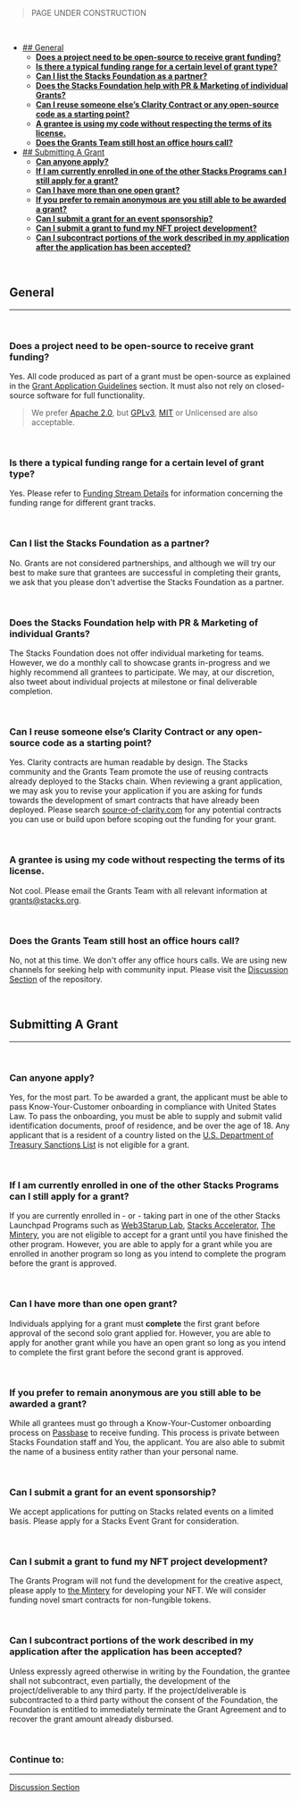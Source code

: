>PAGE UNDER CONSTRUCTION

<br/>

- [## General](#-general)
  - [**Does a project need to be open-source to receive grant funding?**](#does-a-project-need-to-be-open-source-to-receive-grant-funding)
  - [**Is there a typical funding range for a certain level of grant type?**](#is-there-a-typical-funding-range-for-a-certain-level-of-grant-type)
  - [**Can I list the Stacks Foundation as a partner?**](#can-i-list-the-stacks-foundation-as-a-partner)
  - [**Does the Stacks Foundation help with PR & Marketing of individual Grants?**](#does-the-stacks-foundation-help-with-pr--marketing-of-individual-grants)
  - [**Can I reuse someone else’s Clarity Contract or any open-source code as a starting point?**](#can-i-reuse-someone-elses-clarity-contract-or-any-open-source-code-as-a-starting-point)
  - [**A grantee is using my code without respecting the terms of its license.**](#a-grantee-is-using-my-code-without-respecting-the-terms-of-its-license)
  - [**Does the Grants Team still host an office hours call?**](#does-the-grants-team-still-host-an-office-hours-call)
- [## Submitting A Grant](#-submitting-a-grant)
  - [**Can anyone apply?**](#can-anyone-apply)
  - [**If I am currently enrolled in one of the other Stacks Programs can I still apply for a grant?**](#if-i-am-currently-enrolled-in-one-of-the-other-stacks-programs-can-i-still-apply-for-a-grant)
  - [**Can I have more than one open grant?**](#can-i-have-more-than-one-open-grant)
  - [**If you prefer to remain anonymous are you still able to be awarded a grant?**](#if-you-prefer-to-remain-anonymous-are-you-still-able-to-be-awarded-a-grant)
  - [**Can I submit a grant for an event sponsorship?**](#can-i-submit-a-grant-for-an-event-sponsorship)
  - [**Can I submit a grant to fund my NFT project development?**](#can-i-submit-a-grant-to-fund-my-nft-project-development)
  - [**Can I subcontract portions of the work described in my application after the application has been accepted?**](#can-i-subcontract-portions-of-the-work-described-in-my-application-after-the-application-has-been-accepted)

<!---

---

- [Review Process](#review-process)
  - [How long does the grant review process usually take?](#how-long-does-the-grant-review-process-usually-take)
  - [Is there a general set of review criteria?](#is-there-a-general-set-of-review-criteria)
  - [Why are other grant applications receiving feedback and/or approval before mine?](#why-are-other-grant-applications-receiving-feedback-andor-approval-before-mine)
  - [My Application was rejected. Do you have any recommendations on where to go from here?](#my-application-was-rejected-do-you-have-any-recommendations-on-where-to-go-from-here)

---

- [Milestone Delivery](#milestone-delivery)
  - [How do I submit a Milestone?](#how-do-i-submit-a-milestone)
  - [Can I change the scope of my project after the application has been approved?](#can-i-change-the-scope-of-my-project-after-the-application-has-been-approved)
  - [My next milestone/deliverables have changed, what should I do?](#my-next-milestonedeliverables-have-changed-what-should-i-do)
  - [Can I submit a Grant for prior work?](#can-i-submit-a-grant-for-prior-work)
  - [My Grant has become stale. What does this mean?](#my-grant-has-become-stale-what-does-this-mean)
  - [I am unable to complete my grant, what are the steps for notifying the Grants team?](#i-am-unable-to-complete-my-grant-what-are-the-steps-for-notifying-the-grants-team)
  - [Can I get help developing my grant from the Foundation team?](#can-i-get-help-developing-my-grant-from-the-foundation-team)

---

- [Completion & Beyond](#completion--beyond)
  - [Can I submit a follow up grant?](#can-i-submit-a-follow-up-grant)
  - [How long before I can apply for a new grant for a separate project?](#how-long-before-i-can-apply-for-a-new-grant-for-a-separate-project)


--->

</br>

## General
---
</br>

### **Does a project need to be open-source to receive grant funding?**

Yes. All code produced as part of a grant must be open-source as explained in the [Grant Application Guidelines](https://github.com/stacksgov/Stacks-Grant-Launchpad/wiki/Grant-Aplication-Guidelines) section. It must also not rely on closed-source software for full functionality.

> We prefer [Apache 2.0](https://www.apache.org/licenses/LICENSE-2.0.html), but [GPLv3](https://www.gnu.org/licenses/gpl-3.0.en.html[), [MIT](https://mit-license.org/) or Unlicensed are also acceptable.

</br>

### **Is there a typical funding range for a certain level of grant type?**

Yes. Please refer to [Funding Stream Details](https://github.com/stacksgov/Stacks-Grant-Launchpad/wiki/Funding-Stream-Details) for information concerning the funding range for different grant tracks.

</br>

### **Can I list the Stacks Foundation as a partner?**

No. Grants are not considered partnerships, and although we will try our best to make sure that grantees are successful in completing their grants, we ask that you please don't advertise the Stacks Foundation as a partner.

</br>

### **Does the Stacks Foundation help with PR & Marketing of individual Grants?**

The Stacks Foundation does not offer individual marketing for teams. However, we do a monthly call to showcase grants in-progress and we highly recommend all grantees to participate. We may, at our discretion, also tweet about individual projects at milestone or final deliverable completion.

</br>

### **Can I reuse someone else’s Clarity Contract or any open-source code as a starting point?**

Yes. Clarity contracts are human readable by design. The Stacks community and the Grants Team promote the use of reusing contracts already deployed to the Stacks chain. When reviewing a grant application, we may ask you to revise your application if you are asking for funds towards the development of smart contracts that have already been deployed. Please search [source-of-clarity.com](https://source-of-clarity.com/) for any potential contracts you can use or build upon before scoping out the funding for your grant.

</br>

### **A grantee is using my code without respecting the terms of its license.**

Not cool. Please email the Grants Team with all relevant information at [grants@stacks.org](mailto:grants@stacks.org).

</br>

### **Does the Grants Team still host an office hours call?**

No, not at this time. We don't offer any office hours calls. We are using new channels for seeking help with community input. Please visit the [Discussion Section](https://github.com/stacksgov/Stacks-Grant-Launchpad/discussions) of the repository.

</br>

## Submitting A Grant
---
</br>

### **Can anyone apply?**

Yes, for the most part. To be awarded a grant, the applicant must be able to pass Know-Your-Customer onboarding in compliance with United States Law. To pass the onboarding, you must be able to supply and submit valid identification documents, proof of residence, and be over the age of 18. Any applicant that is a resident of a country listed on the [U.S. Department of Treasury Sanctions List](https://home.treasury.gov/policy-issues/financial-sanctions/sanctions-programs-and-country-information) is not eligible for a grant.

</br>

### **If I am currently enrolled in one of the other Stacks Programs can I still apply for a grant?**

If you are currently enrolled in - or - taking part in one of the other Stacks Launchpad Programs such as [Web3Starup Lab](https://www.web3startuplab.io/), [Stacks Accelerator](https://stacks.ac), [The Mintery](https://mintery.co/), you are not eligible to accept for a grant until you have finished the other program. However, you are able to apply for a grant while you are enrolled in another program so long as you intend to complete the program before the grant is approved.

</br>

### **Can I have more than one open grant?**

Individuals applying for a grant must **complete** the first grant before approval of the second solo grant applied for. However, you are able to apply for another grant while you have an open grant so long as you intend to complete the first grant before the second grant is approved.

</br>

### **If you prefer to remain anonymous are you still able to be awarded a grant?**

While all grantees must go through a Know-Your-Customer onboarding process on [Passbase](https://passbase.com/) to receive funding. This process is private between Stacks Foundation staff and You, the applicant.  You are also able to submit the name of a business entity rather than your personal name.

</br>

### **Can I submit a grant for an event sponsorship?**

We accept applications for putting on Stacks related events on a limited basis. Please apply for a Stacks Event Grant for consideration.

</br>

### **Can I submit a grant to fund my NFT project development?**

The Grants Program will not fund the development for the creative aspect, please apply to [the Mintery](https://mintery.co/) for developing your NFT. We will consider funding novel smart contracts for non-fungible tokens.

</br>

### **Can I subcontract portions of the work described in my application after the application has been accepted?**

Unless expressly agreed otherwise in writing by the Foundation, the grantee shall not subcontract, even partially, the development of the project/deliverable to any third party. If the project/deliverable is subcontracted to a third party without the consent of the Foundation, the Foundation is entitled to immediately terminate the Grant Agreement and to recover the grant amount already disbursed.  

</br>

<!---

## Review Process
---
</br>

### **How long does the grant review process usually take?**

Please refer to [Application Review Phase Schedule](./Process/#application-review-phase-schedule) for an up-to-date schedule of when application review will take place.

</br>

### **Is there a general set of review criteria?**

Please consult the [Project Application Expectations](./Project-Aplication-Guidelines/#project-application-expectations) section.

</br>

### **Why are other grant applications receiving feedback and/or approval before mine?**

Feedback and review are based on the grant track and amount requested. The application review process is irrespective of the order in which they were received.

</br>

### **My Application was rejected. Do you have any recommendations on where to go from here?**

All rejecections will include feedback from the Review Committee, if there are any follow-up questions please submit them to the [Discussion Section](https://github.com/stacksgov/Stacks-Grant-Launchpad/discussions).

### How do I join the application review committee?

Glad you asked!  Please email grants@stacks.org with the subjectline "Request to join Grant Review Committee".

### Who is on the application review committee?



</br>

## Funding & Payments
---
</br>

### **Can I get an upfront payment?**

Grantees receive an initial payment once approved and onboarding has finished. The initial payment is equal to a milestone payment. 

</br>

### **How is the value of STX tokens paid out in exchange for grant funding calculated?**

The price of STX tokens is calculated on a 7-day rolling average. Use the [STX Converter](https://grants.stacks.org/stacks-payment-converter) tool


</br>

### **Can I request payment in a token or fiat currency other than STX?**

Sorry, the Grants Program only funds grants in STX tokens.

</br>

### **Once I’ve finished onboarding, how long does it take to receive my first payment?**

All payments can take up to 20 days, from approval to corresponding payment.

</br>

### **How are STX tokens awarded as grant funds taxed?**

Please consult with your tax advisor. The Stacks Foundation reports all funds paid to grantees to the IRS in accordance with United States law.  Grantees are responsible for paying their own taxes and understanding regulator guidelines in their domicile.


</br>

### **Where can my STX funds be sent to?**

The STX funds can be sent to either a self-custodied wallet or to an exchange. <b>Please Note:</b> If you plan to send to an exchange, make sure you have included the memo that the exchange has provided to you. Any tokens sent to an exchange without a memo included on the application must inquire with the support team of the exchange for how to recover the funds. The Grants team cannot help recover the tokens.

</br>

### **Can I change wallet addresses after I have finished onboarding?**

Only in rare cases where the grantee has lost access to the address specified on their application, will we work with them to change the address we hold on file. Please reach out to the [Payments Team](mailto:payments@stacks.org) about changing your address prior to submitting your next milestone deliverable.

</br>

### **The address I listed on my application was wrong and I did not receive my funds, can the Grants Team recover the STX for me and/or replace it?**

Unfortunately, once the payment has been sent, there is nothing we can do, as the chain is immutable. It is the grantees' responsibility to make sure the address on the application and memo, if required, is correct before submitting their grant.

</br>

## Milestone Delivery
---
### **How do I submit a Milestone?**

The process for submitting a Milestone for review is explained on the [Process Page](Process#c-milestone-deliverable-phase)

### **Can I change the scope of my project after the application has been approved?**

Before revising the scope of your project or the requirements set out in the application, you must submit a request via the comment section below your application issue on GitHub. Any such changes will be subject to reevaluation by the committee under the same conditions as the initial application review process.

</br>

### **My next milestone/deliverables have changed, what should I do?**

Please comment on your project issue within the repo and explain the reasoning for pivoting. The Grants Team has the right to end the grant at this stage.

</br>

### **Can I submit a Grant for prior work?**

We do not approve grants for prior work. Applying for a grant to add new features will be considered as any other grant application.

</br>

### **My Grant has become stale. What does this mean?**

Grants become stale after 30 days without activity and are closed after 60 days of inactivity. 

</br>

### **I am unable to complete my grant, what are the steps for notifying the Grants team?**

Please comment on your project's issue explaining why this is the case.

</br>

### **Can I get help developing my grant from the Stacks Foundation team?**

We expect applicants to be well aware of the technical challenges required to develop and complete their grant when submitting their application. The Community and Foundations team members are available to help answer questions and set you up for success in order to complete your application. Please join the [Stacks Discord](https://discord.gg/5usXsXSUAK) for help.

</br>

## Completion & Beyond

### **Can I submit a follow up grant?**

Once your grant is complete, you are welcome to submit a follow-up grant application.

</br>

### **How long before I can apply for a new grant for a separate project?**

You may apply for a new grant for a separate project immediately upon completion of your last grant. If the follow-up grant is to continue building on the initial project, we usually like to see feedback from the community in your follow-up application.


</br>

--->

### Continue to:<!-- omit in toc -->
---
[Discussion Section](https://github.com/stacksgov/Stacks-Grant-Launchpad/discussions)